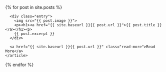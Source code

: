 <style>
  p {margin-right: auto;}
  img {margin-left: auto;
  width: 40px;
  height: 30px;}
</style>

<div class="posts">
  {% for post in site.posts %}
    <article class="post">

      

      <div class="entry">
        <img src="{{ post.image }}">
        <p><h1><a href="{{ site.baseurl }}{{ post.url }}">{{ post.title }}</a></h1><p>
        {{ post.excerpt }}
      </div>

      <a href="{{ site.baseurl }}{{ post.url }}" class="read-more">Read More</a>
    </article>
  {% endfor %}
</div>
